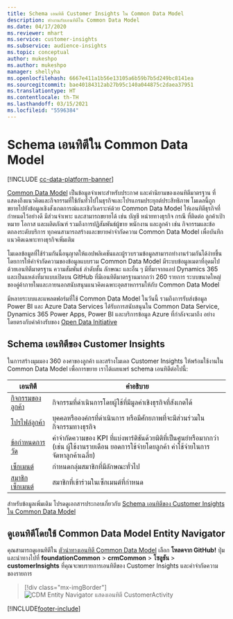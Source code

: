 ```yaml
---
title: Schema เอนทิตี Customer Insights ใน Common Data Model
description: ทำงานกับเอนทิตีใน Common Data Model
ms.date: 04/17/2020
ms.reviewer: mhart
ms.service: customer-insights
ms.subservice: audience-insights
ms.topic: conceptual
author: mukeshpo
ms.author: mukeshpo
manager: shellyha
ms.openlocfilehash: 6667e411a1b56e13105a6b59b7b5d249bc8141ea
ms.sourcegitcommit: bae40184312ab27b95c140a044875c2daea37951
ms.translationtype: HT
ms.contentlocale: th-TH
ms.lasthandoff: 03/15/2021
ms.locfileid: "5596384"
---
```

# <a name="entity-schemas-in-common-data-model"></a>Schema เอนทิตีใน Common Data Model

[!INCLUDE [cc-data-platform-banner](../includes/cc-data-platform-banner.md)]

[Common Data Model](/common-data-model/) เป็นข้อมูลจำเพาะสำหรับประกาศ และคำนิยามของเอนทิตีมาตรฐาน ที่แสดงถึงแนวคิดและกิจกรรมที่ใช้กันทั่วไปในธุรกิจและโปรแกรมประยุกต์ประสิทธิภาพ โมเดลนี้ถูกขยายไปยังข้อมูลเชิงสังเกตการณ์และเชิงวิเคราะห์ด้วย Common Data Model ให้เอนทิตีธุรกิจที่ กำหนดไว้อย่างดี มีส่วนจำเพาะ และสามารถขยายได้ เช่น บัญชี หน่ายทางธุรกิจ กรณี ที่ติดต่อ ลูกค้าเป้าหมาย โอกาส และผลิตภัณฑ์ รวมถึงการปฏิสัมพันธ์ผู้ขาย พนักงาน และลูกค้า เช่น กิจกรรมและข้อตกลงระดับบริการ ทุกคนสามารถสร้างและขยายคำจำกัดความ Common Data Model เพื่อบันทึกแนวคิดเฉพาะทางธุรกิจเพิ่มเติม

โมเดลข้อมูลที่ใช้ร่วมกันนี้อนุญาตให้แอปพลิเคชันและผู้รวบรวมข้อมูลสามารถทำงานร่วมกันได้ง่ายขึ้น โดยการให้คำจำกัดความของข้อมูลแบบรวม Common Data Model มีระบบข้อมูลเมตาที่อุดมไปด้วยเอนทิตีมาตรฐาน ความสัมพันธ์ ลำดับชั้น ลักษณะ และอื่น ๆ มีที่มาจากแอป Dynamics 365 และเป็นแหล่งที่มาแบบเปิดบน GitHub ที่มีเอนทิตีมาตรฐานมากกว่า 260 รายการ ระบบขนาดใหญ่ของคู่ค้าภายในและภายนอกสนับสนุนแนวคิดเฉพาะอุตสาหกรรมให้กับ Common Data Model

มีหลายระบบและแพลตฟอร์มที่ใช้ Common Data Model ในวันนี้ รวมถึงการรับส่งข้อมูล Power BI และ Azure Data Services ได้รับการสนับสนุนใน Common Data Service, Dynamics 365 Power Apps, Power BI และบริการข้อมูล Azure ที่กำลังจะมาถึง อย่างโดยตรงกับค่าค้างรับของ [Open Data Initiative](https://www.microsoft.com/open-data-initiative)

## <a name="customer-insights-entity-schemas"></a>Schema เอนทิตีของ Customer Insights

ในการสร้างมุมมอง 360 องศาของลูกค้า และสร้างโมเดล Customer Insights ให้พร้อมใช้งานใน Common Data Model เพื่อการขยาย เราได้เผยแพร่ schema เอนทิตีต่อไปนี้:

| เอนทิตี | คำอธิบาย |
|---------|---------|
|[กิจกรรมของลูกค้า](/common-data-model/schema/core/applicationcommon/foundationcommon/crmcommon/solutions/customerinsights/customeractivity) | กิจกรรมที่ดำเนินการโดยผู้ใช้ที่มีมูลค่าเชิงธุรกิจที่สังเกตได้ |
|[โปรไฟล์ลูกค้า](/common-data-model/schema/core/applicationcommon/foundationcommon/crmcommon/solutions/customerinsights/customerprofile) | บุคคลหรือองค์กรที่ดำเนินการ หรือมีศักยภาพที่จะมีส่วนร่วมในกิจกรรมทางธุรกิจ |
|[ข้อกำหนดการวัด](/common-data-model/schema/core/applicationcommon/foundationcommon/crmcommon/solutions/customerinsights/measuredefinition) | คำจำกัดความของ KPI ที่แบ่งพาร์ติชันด้วยมิติที่เป็นศูนย์หรือมากกว่า (เช่น ผู้ใช้งานรายเดือน ยอดการใช้จ่ายโดยลูกค้า ค่าใช้จ่ายในการจัดหาลูกค้าเฉลี่ย) |
|[เซ็กเมนต์](/common-data-model/schema/core/applicationcommon/foundationcommon/crmcommon/solutions/customerinsights/segment) | กำหนดกลุ่มสมาชิกที่มีลักษณะทั่วไป |
|[สมาชิกเซ็กเมนต์](/common-data-model/schema/core/applicationcommon/foundationcommon/crmcommon/solutions/customerinsights/segmentmembership) | สมาชิกที่เข้าร่วมในเซ็กเมนต์ที่กำหนด |

สำหรับข้อมูลเพิ่มเติม โปรดดูเอกสารประกอบเกี่ยวกับ [Schema เอนทิตีของ Customer Insights ใน Common Data Model](/common-data-model/schema/core/applicationcommon/foundationcommon/crmcommon/solutions/customerinsights/overview)

## <a name="view-entities-using-the-common-data-model-entity-navigator"></a>ดูเอนทิตีโดยใช้ Common Data Model Entity Navigator

คุณสามารถดูเอนทิตีใน [ตัวนำทางเอนทิตี Common Data Model](https://microsoft.github.io/CDM/) เลือก **โหลดจาก GitHub!** ปุ่มและนำทางไปที่ **foundationCommon** > **crmCommon** > **โซลูชัน** > **customerInsights** ที่คุณจะพบรายการเอนทิตีของ Customer Insights และคำจำกัดความของรายการ
> [!div class="mx-imgBorder"]
> ![CDM Entity Navigator แสดงเอนทิตี CustomerActivity](media/CDM-entity-navigator.png "CDM Entity Navigator แสดงเอนทิตี CustomerActivity")


[!INCLUDE[footer-include](../includes/footer-banner.md)]